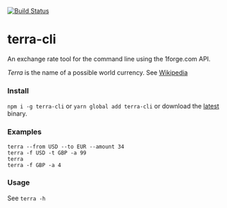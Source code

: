 [![Build Status](https://travis-ci.org/0xflotus/terra-cli.svg?branch=master)](https://travis-ci.org/0xflotus/terra-cli)

# terra-cli

An exchange rate tool for the command line using the 1forge.com API.

_Terra_ is the name of a possible world currency. See [Wikipedia](https://en.wikipedia.org/wiki/Terra_(currency))

### Install

`npm i -g terra-cli` or `yarn global add terra-cli` or download the [latest](https://github.com/0xflotus/terra-cli/releases/latest) binary.

### Examples

`terra --from USD --to EUR --amount 34`  
`terra -f USD -t GBP -a 99`  
`terra`  
`terra -f GBP -a 4`  

### Usage

See `terra -h`
